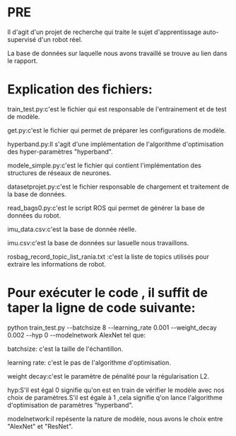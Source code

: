 # PRE

Il d'agit d'un projet de recherche qui traite le sujet d'apprentissage auto-supervisé d'un robot réel.

La base de données sur laquelle nous avons travaillé se trouve au lien dans le rapport.



# Explication des fichiers:

train_test.py:c'est le fichier qui est responsable de l'entrainement et de test de modèle.

get.py:c'est le fichier qui permet de préparer les configurations de modèle.

hyperband.py:Il s'agit d'une implémentation de l'algorithme d'optimisation des hyper-paramètres "hyperband".

modele_simple.py:c'est le fichier qui contient l'implémentation des structures de réseaux de neurones.

datasetprojet.py:c'est le fichier responsable de chargement et  traitement de la base de données.

read_bags0.py:c'est le script ROS qui permet de générer la base de données du robot.

imu_data.csv:c'est la base de donnée réelle.

imu.csv:c'est la base de données sur lasuelle nous travaillons.

rosbag_record_topic_list_rania.txt :c'est la liste de topics utilisés pour extraire les informations de robot.



# Pour exécuter le code , il suffit de taper la ligne de code suivante:

python train_test.py --batchsize 8 --learning_rate 0.001 --weight_decay 0.002 --hyp 0 --modelnetwork AlexNet
tel que:

batchsize: c'est la taille de l'échantillon.

learning rate: c'est le pas de l'algorithme d'optimisation.

weight decay:c'est le paramètre de pénalité pour la régularisation L2.

hyp:S'il est égal 0 signifie qu'on est en train de vérifier le modèle avec nos choix de paramètres.S'il est égale à 1 ,cela signifie q'on lance l'algorithme d'optimisation de paramètres "hyperband".

modelnetwork:il repésente la nature de modèle, nous avons le choix entre "AlexNet" et "ResNet".




